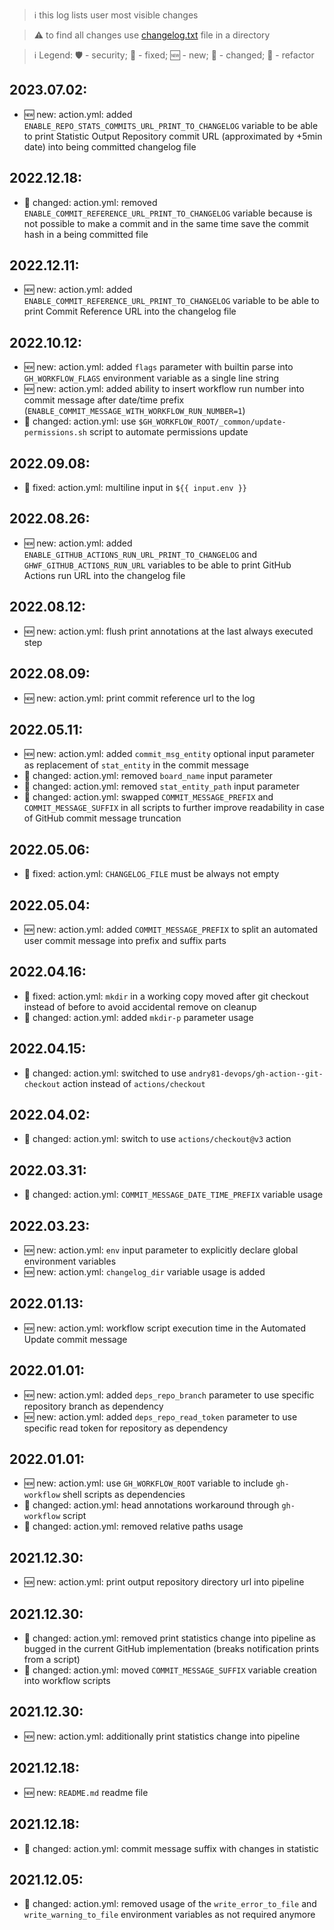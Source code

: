 > :information_source: this log lists user most visible changes

> :warning: to find all changes use [changelog.txt](https://github.com/andry81-devops/gh-action--accum-board-stats/tree/HEAD/changelog.txt) file in a directory

> :information_source: Legend: :shield: - security; :wrench: - fixed; :new: - new; :pencil: - changed; :twisted_rightwards_arrows: - refactor

## 2023.07.02:
* :new: new: action.yml: added `ENABLE_REPO_STATS_COMMITS_URL_PRINT_TO_CHANGELOG` variable to be able to print Statistic Output Repository commit URL (approximated by +5min date) into being committed changelog file

## 2022.12.18:
* :pencil: changed: action.yml: removed `ENABLE_COMMIT_REFERENCE_URL_PRINT_TO_CHANGELOG` variable because is not possible to make a commit and in the same time save the commit hash in a being committed file

## 2022.12.11:
* :new: new: action.yml: added `ENABLE_COMMIT_REFERENCE_URL_PRINT_TO_CHANGELOG` variable to be able to print Commit Reference URL into the changelog file

## 2022.10.12:
* :new: new: action.yml: added `flags` parameter with builtin parse into `GH_WORKFLOW_FLAGS` environment variable as a single line string
* :new: new: action.yml: added ability to insert workflow run number into commit message after date/time prefix (`ENABLE_COMMIT_MESSAGE_WITH_WORKFLOW_RUN_NUMBER=1`)
* :pencil: changed: action.yml: use `$GH_WORKFLOW_ROOT/_common/update-permissions.sh` script to automate permissions update

## 2022.09.08:
* :wrench: fixed: action.yml: multiline input in `${{ input.env }}`

## 2022.08.26:
* :new: new: action.yml: added `ENABLE_GITHUB_ACTIONS_RUN_URL_PRINT_TO_CHANGELOG` and `GHWF_GITHUB_ACTIONS_RUN_URL` variables to be able to print GitHub Actions run URL into the changelog file

## 2022.08.12:
* :new: new: action.yml: flush print annotations at the last always executed step

## 2022.08.09:
* :new: new: action.yml: print commit reference url to the log

## 2022.05.11:
* :new: new: action.yml: added `commit_msg_entity` optional input parameter as replacement of `stat_entity` in the commit message
* :pencil: changed: action.yml: removed `board_name` input parameter
* :pencil: changed: action.yml: removed `stat_entity_path` input parameter
* :pencil: changed: action.yml: swapped `COMMIT_MESSAGE_PREFIX` and `COMMIT_MESSAGE_SUFFIX` in all scripts to further improve readability in case of GitHub commit message truncation

## 2022.05.06:
* :wrench: fixed: action.yml: `CHANGELOG_FILE` must be always not empty

## 2022.05.04:
* :new: new: action.yml: added `COMMIT_MESSAGE_PREFIX` to split an automated user commit message into prefix and suffix parts

## 2022.04.16:
* :wrench: fixed: action.yml: `mkdir` in a working copy moved after git checkout instead of before to avoid accidental remove on cleanup
* :pencil: changed: action.yml: added `mkdir-p` parameter usage

## 2022.04.15:
* :pencil: changed: action.yml: switched to use `andry81-devops/gh-action--git-checkout` action instead of `actions/checkout`

## 2022.04.02:
* :pencil: changed: action.yml: switch to use `actions/checkout@v3` action

## 2022.03.31:
* :pencil: changed: action.yml: `COMMIT_MESSAGE_DATE_TIME_PREFIX` variable usage

## 2022.03.23:
* :new: new: action.yml: `env` input parameter to explicitly declare global environment variables
* :new: new: action.yml: `changelog_dir` variable usage is added

## 2022.01.13:
* :new: new: action.yml: workflow script execution time in the Automated Update commit message

## 2022.01.01:
* :new: new: action.yml: added `deps_repo_branch` parameter to use specific repository branch as dependency
* :new: new: action.yml: added `deps_repo_read_token` parameter to use specific read token for repository as dependency

## 2022.01.01:
* :new: new: action.yml: use `GH_WORKFLOW_ROOT` variable to include `gh-workflow` shell scripts as dependencies
* :pencil: changed: action.yml: head annotations workaround through `gh-workflow` script
* :pencil: changed: action.yml: removed relative paths usage

## 2021.12.30:
* :new: new: action.yml: print output repository directory url into pipeline

## 2021.12.30:
* :pencil: changed: action.yml: removed print statistics change into pipeline as bugged in the current GitHub implementation (breaks notification prints from a script)
* :pencil: changed: action.yml: moved `COMMIT_MESSAGE_SUFFIX` variable creation into workflow scripts

## 2021.12.30:
* :new: new: action.yml: additionally print statistics change into pipeline

## 2021.12.18:
* :new: new: `README.md` readme file

## 2021.12.18:
* :pencil: changed: action.yml: commit message suffix with changes in statistic

## 2021.12.05:
* :pencil: changed: action.yml: removed usage of the `write_error_to_file` and `write_warning_to_file` environment variables as not required anymore
